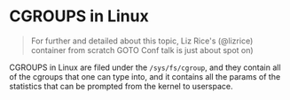 # CGROUPS in Linux

> For further and detailed about this topic, Liz Rice's (@lizrice) container 
> from scratch GOTO Conf talk is just about spot on)

CGROUPS in Linux are filed under the `/sys/fs/cgroup`, and they contain all of the
cgroups that one can type into, and it contains all the params of the statistics
that can be prompted from the kernel to userspace.


